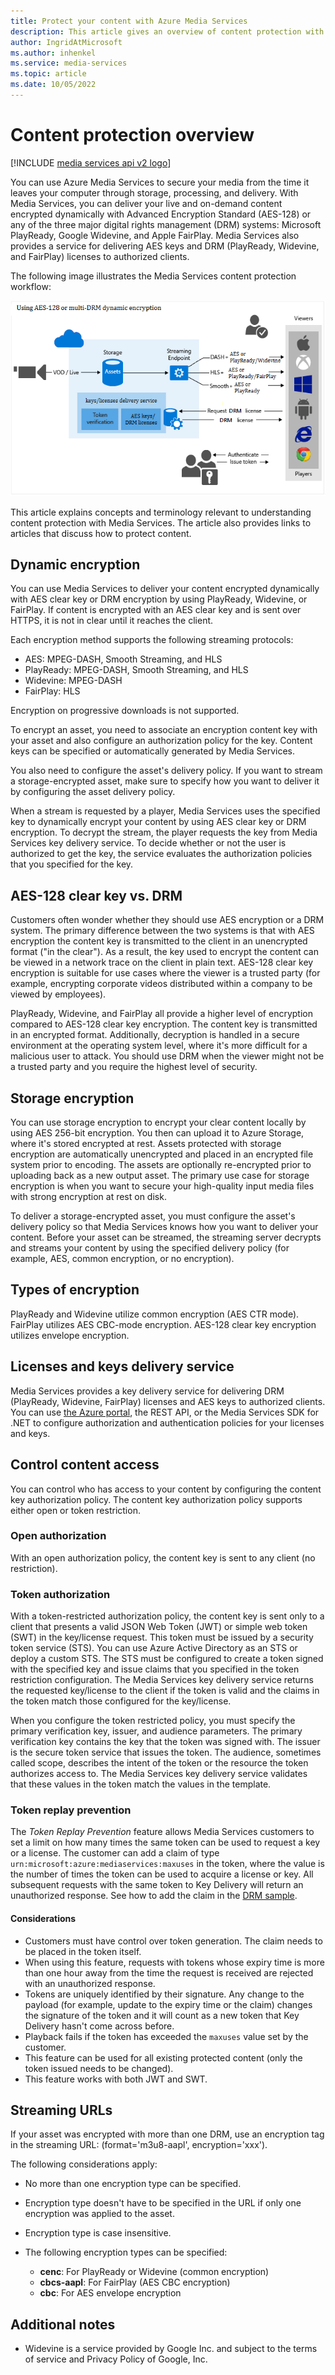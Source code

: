 ```yaml
---
title: Protect your content with Azure Media Services
description: This article gives an overview of content protection with Azure Media Services v2.
author: IngridAtMicrosoft
ms.author: inhenkel
ms.service: media-services
ms.topic: article
ms.date: 10/05/2022
---
```


<!-- ms.assetid: 81bc00e1-dcda-4d69-b9ab-8768b793422b -->

# Content protection overview

[!INCLUDE [media services api v2 logo](./includes/v2-hr.md)]



You can use Azure Media Services to secure your media from the time it leaves your computer through storage, processing, and delivery. With Media Services, you can deliver your live and on-demand content encrypted dynamically with Advanced Encryption Standard (AES-128) or any of the three major digital rights management (DRM) systems: Microsoft PlayReady, Google Widevine, and Apple FairPlay. Media Services also provides a service for delivering AES keys and DRM (PlayReady, Widevine, and FairPlay) licenses to authorized clients.

The following image illustrates the Media Services content protection workflow:

![Protect with PlayReady](./media/media-services-content-protection-overview/media-services-content-protection-with-multi-drm.png)

This article explains concepts and terminology relevant to understanding content protection with Media Services. The article also provides links to articles that discuss how to protect content.

## Dynamic encryption

You can use Media Services to deliver your content encrypted dynamically with AES clear key or DRM encryption by using PlayReady, Widevine, or FairPlay. If content is encrypted with an AES clear key and is sent over HTTPS, it is not in clear until it reaches the client.

Each encryption method supports the following streaming protocols:

- AES: MPEG-DASH, Smooth Streaming, and HLS
- PlayReady: MPEG-DASH, Smooth Streaming, and HLS
- Widevine: MPEG-DASH
- FairPlay: HLS

Encryption on progressive downloads is not supported.

To encrypt an asset, you need to associate an encryption content key with your asset and also configure an authorization policy for the key. Content keys can be specified or automatically generated by Media Services.

You also need to configure the asset's delivery policy. If you want to stream a storage-encrypted asset, make sure to specify how you want to deliver it by configuring the asset delivery policy.

When a stream is requested by a player, Media Services uses the specified key to dynamically encrypt your content by using AES clear key or DRM encryption. To decrypt the stream, the player requests the key from Media Services key delivery service. To decide whether or not the user is authorized to get the key, the service evaluates the authorization policies that you specified for the key.

## AES-128 clear key vs. DRM
Customers often wonder whether they should use AES encryption or a DRM system. The primary difference between the two systems is that with AES encryption the content key is transmitted to the client in an unencrypted format ("in the clear"). As a result, the key used to encrypt the content can be viewed in a network trace on the client in plain text. AES-128 clear key encryption is suitable for use cases where the viewer is a trusted party (for example, encrypting corporate videos distributed within a company to be viewed by employees).

PlayReady, Widevine, and FairPlay all provide a higher level of encryption compared to AES-128 clear key encryption. The content key is transmitted in an encrypted format. Additionally, decryption is handled in a secure environment at the operating system level, where it's more difficult for a malicious user to attack. You should use DRM when the viewer might not be a trusted party and you require the highest level of security.

## Storage encryption
You can use storage encryption to encrypt your clear content locally by using AES 256-bit encryption. You then can upload it to Azure Storage, where it's stored encrypted at rest. Assets protected with storage encryption are automatically unencrypted and placed in an encrypted file system prior to encoding. The assets are optionally re-encrypted prior to uploading back as a new output asset. The primary use case for storage encryption is when you want to secure your high-quality input media files with strong encryption at rest on disk.

To deliver a storage-encrypted asset, you must configure the asset's delivery policy so that Media Services knows how you want to deliver your content. Before your asset can be streamed, the streaming server decrypts and streams your content by using the specified delivery policy (for example, AES, common encryption, or no encryption).

## Types of encryption
PlayReady and Widevine utilize common encryption (AES CTR mode). FairPlay utilizes AES CBC-mode encryption. AES-128 clear key encryption utilizes envelope encryption.

## Licenses and keys delivery service
Media Services provides a key delivery service for delivering DRM (PlayReady, Widevine, FairPlay) licenses and AES keys to authorized clients. You can use [the Azure portal](media-services-portal-protect-content.md), the REST API, or the Media Services SDK for .NET to configure authorization and authentication policies for your licenses and keys.

## Control content access
You can control who has access to your content by configuring the content key authorization policy. The content key authorization policy supports either open or token restriction.

### Open authorization
With an open authorization policy, the content key is sent to any client (no restriction).

### Token authorization
With a token-restricted authorization policy, the content key is sent only to a client that presents a valid JSON Web Token (JWT) or simple web token (SWT) in the key/license request. This token must be issued by a security token service (STS). You can use Azure Active Directory as an STS or deploy a custom STS. The STS must be configured to create a token signed with the specified key and issue claims that you specified in the token restriction configuration. The Media Services key delivery service returns the requested key/license to the client if the token is valid and the claims in the token match those configured for the key/license.

When you configure the token restricted policy, you must specify the primary verification key, issuer, and audience parameters. The primary verification key contains the key that the token was signed with. The issuer is the secure token service that issues the token. The audience, sometimes called scope, describes the intent of the token or the resource the token authorizes access to. The Media Services key delivery service validates that these values in the token match the values in the template.

### Token replay prevention

The *Token Replay Prevention* feature allows Media Services customers to set a limit on how many times the same token can be used to request a key or a license. The customer can add a claim of type `urn:microsoft:azure:mediaservices:maxuses` in the token, where the value is the number of times the token can be used to acquire a license or key. All subsequent requests with the same token to Key Delivery will return an unauthorized response. See how to add the claim in the [DRM sample](https://github.com/Azure-Samples/media-services-v3-dotnet-tutorials/blob/master/AMSV3Tutorials/EncryptWithDRM/Program.cs#L601).

#### Considerations

* Customers must have control over token generation. The claim needs to be placed in the token itself.
* When using this feature, requests with tokens whose expiry time is more than one hour away from the time the request is received are rejected with an unauthorized response.
* Tokens are uniquely identified by their signature. Any change to the payload (for example, update to the expiry time or the claim) changes the signature of the token and it will count as a new token that Key Delivery hasn't come across before.
* Playback fails if the token has exceeded the `maxuses` value set by the customer.
* This feature can be used for all existing protected content (only the token issued needs to be changed).
* This feature works with both JWT and SWT.

## Streaming URLs
If your asset was encrypted with more than one DRM, use an encryption tag in the streaming URL: (format='m3u8-aapl', encryption='xxx').

The following considerations apply:

* No more than one encryption type can be specified.
* Encryption type doesn't have to be specified in the URL if only one encryption was applied to the asset.
* Encryption type is case insensitive.
* The following encryption types can be specified:

  * **cenc**: For PlayReady or Widevine (common encryption)
  * **cbcs-aapl**: For FairPlay (AES CBC encryption)
  * **cbc**: For AES envelope encryption

## Additional notes

* Widevine is a service provided by Google Inc. and subject to the terms of service and Privacy Policy of Google, Inc.
